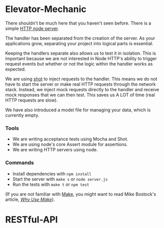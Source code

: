 # Elevator-Mechanic

There shouldn't be much here that you haven't seen before. There is a simple [HTTP node server](https://nodejs.org/api/http.html).

The handler has been separated from the creation of the server. As your applications grow, separating your project into logical parts is essential.

Keeping the handlers separate also allows us to test it in isolation. This is important because we are not interested in Node HTTP's ability to trigger request events but whether or not the logic within the handler works as expected.

We are using [shot](https://www.npmjs.com/package/shot) to inject requests to the handler. This means we do not have to start the server or make real HTTP requests through the network stack. Instead, we inject mock requests directly to the handler and receive mock responses that we can then test. This saves us A LOT of time (real HTTP requests are slow).

We have also introduced a model file for managing your data, which is currently empty. 

### Tools
* We are writing acceptance tests using Mocha and Shot.
* We are using node's core Assert module for assertions.
* We are writing HTTP servers using node.

### Commands

* Install dependencies with ``` npm install ```
* Start the server with ``` make s ``` or ```node server.js```
* Run the tests with ``` make t ``` or ``` npm test ```

(If you are not familiar with [Make](http://en.wikipedia.org/wiki/Make_(software)), you might want to read Mike Bostock's article, *[Why Use Make](http://bost.ocks.org/mike/make/)*).

# RESTful-API

